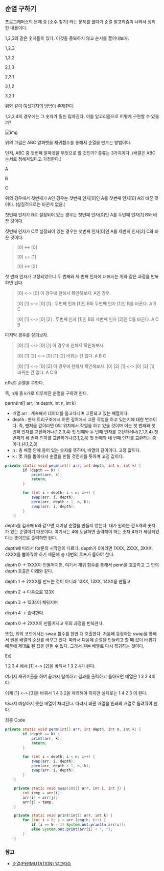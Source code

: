 ## 순열 구하기

프로그래머스의 문제 중 [소수 찾기] 라는 문제를 풀다가 순열 알고리즘이 나와서 정리한 내용이다.

1,2,3와 같은 숫자들이 있다. 이것을 중복하지 않고 순서를 끌어내보자.

1,2,3

1,3,2

2,1,3

2,3,1

3,1,2

3,2,1

위와 같이 여섯가지의 방법이 존재한다.

1,2,3,4의 경우에는 그 숫자가 훨씬 많아진다. 이를 알고리즘으로 어떻게 구현할 수 있을까?

![img](https://t1.daumcdn.net/cfile/tistory/215AFC35562B178E37)

위의 그림은 ABC 알파벳을 재귀함수를 통해서 순열을 만드는 방법이다. 

먼저, ABC 중 첫번째 알파벳을 무엇으로 할 것인가? 종류는 3가지이다. (배열은 ABC 순서로 정해져있다고 가정한다.)

A

B

C

위의 경우에서 첫번째가 A인 경우는 첫번째 인자[0]인 A를 첫번째 인자[0] A와 바꾼 것이다. (실질적으로는 바뀐게 없음.)

첫번째 인자가 B로 설정되어 있는 경우는 첫번째 인자[0]인 A를 두번째 인자[1] B와 바꾼 것이다.

첫번째 인자가 C로 설정되어 있는 경우는 첫번째 인자[0]인 A를 세번째 인자[2] C와 바꾼 것이다.

> [0] <-> [0]
>
> [0] <-> [1]
>
> [0] <-> [2]

첫 번째 인자가 고정되었으니 두 번째와 세 번째 인자에 대해서는 위와 같은 과정을 반복하면 된다.

> [0] <-> [0] 이 경우에 한해서 확인해보자. A인 경우.
>
> [0] [1] <-> [0] [1] : 두번째 인자 [1]인 B와 두번째 인자 [1]인 B를 바꾼다. A B C
>
> [0] [1] <-> [0] [2] : 두번째 인자 [1]인 B와 세번째 인자 [2]인 C를 바꾼다. A C B

마지막 경우를 살펴보자.

>[0] [1] <-> [0] [1] 이 경우에 한해서 확인해보자.
>
>[0] [1] [2] <-> [0] [1] [2] 바뀌는 건 없다. A B C
>
>
>
>[0] [1] <-> [0] [2] 이 경우에 한해서 확인해보자.
>[0] [2] [1] <-> [0] [2] [1] 바뀌는 건 없다. A C B



nPk의 순열을 구한다.

즉, n개 중 k개로 이루어진 순열을 구하려 한다. 

perm(int[] arr, int depth, int n, int k)

- 배열 arr : 계속해서 데이터를 들고다니며 교환되고 있는 배열이다.
- depth : 현재 트리구조에서 어떤 깊이에서 교환 작업을 하고 있는지에 대한 변수이다. 즉, 맨처음 깊이라면 0의 위치에서 작업을 하고 있을 것이며 이는 
  첫 번째와 첫 번째 인자를 교환하거나(1,2,3,4)
  첫 번째와 두 번째 인자를 교환하거나(2,1,3,4)
  첫 번째와 세 번째 인자를 교환하거나(3,1,2,4)
  첫 번째와 네 번째 인자를 교환하는 중이다.(4,1,2,3)
- n : 총 배열 안에 들어 있는 숫자를 뜻하며, 배열의 길이이다. 고정 값이다.
- k : 몇 개를 뽑아내서 순열을 만들 것인지를 뜻하며 고정 값이다. 



```java
private static void perm(int[] arr, int depth, int n, int k) {
        if (depth == k) {
            print(arr, k);
            return;
        }

        for (int i = depth; i < n; i++) {
            swap(arr, i, depth);
            perm(arr, depth + 1, n, k);
            swap(arr, i, depth);
        }
    }
```



depth를 검사해 k와 같으면 더이상 순열을 만들지 않는다. 내가 원하는 건 k개의 숫자가 있는 순열이기 때문이다. 여기서는 4에 도달하면 출력해야 하는 숫자 4개가 세팅되었다는 뜻이므로 출력하면 된다.

depth에 따라서 for문의 시작점이 다르다. depth가 0이라면 1XXX, 2XXX, 3XXX, 4XXX를 뽑아줘야 하기 때문에 총 네번의 루프가 돌아야 한다.



depth 0 -> 1XXX이 만들어지면, 여기서 재귀 함수를 통해서 perm을 호출하고 그 안의 depth 호출은 아래와 같다.

depth 1 -> 2XXX를 만드는 것이 아니라 12XX, 13XX, 14XX을 만들고

depth 2 -> 다음으로 123X

depth 3 -> 1234이 채워지며 

depth 4 -> 출력한다.





depth 0 -> 2XXX이 만들어지고 위의 과정을 반복한다.



또한, 위의 코드에서는 swap 함수를 한번 더 호출한다. 처음에 등장하는 swap을 통해서 원본 배열의 순선를 바꾸고 있다. 따라서 다음에 순열을 만들려고 할 때 값이 바뀌기 때문에 제대로 된 값을 만들 수 없다. 그래서 원본 배열로 다시 복귀하는 것이다.

Ex) 

1 2 3 4 에서 [1] <-> [2]을 바꿔서 1 3 2 4가 된다.

여기서 재귀호출을 하여 끝까지 탐색하고 결과를 출력하고 돌아오면 배열은 1 3 2 4이다. 

이제 [1] <-> [3]을 바꿔서 1 4 3 2을 처리해야 하지만 실제로는 1 4 2 3 이 된다. 

따라서 예상하지 못한 배열이 처리된다. 따라서 바뀐 배열을 원래의 배열로 돌려줘야 한다.



최종 Code

```java
private static void perm(int[] arr, int depth, int n, int k) {
        if (depth == k) {
            print(arr, k);
            return;
        }

        for (int i = depth; i < n; i++) {
            swap(arr, i, depth);
            perm(arr, depth + 1, n, k);
            swap(arr, i, depth);
        }
    }

    private static void swap(int[] arr, int i, int j) {
        int temp = arr[i];
        arr[i] = arr[j];
        arr[j] = temp;
    }

    private static void print(int[] arr, int k) {
        for (int i = 0; i < arr.length; i++) {
            if (i == k - 1) System.out.println(arr[i]);
            else System.out.print(arr[i] + ", ");
        }
    }
```



### 참고

- [순열(PERMUTATION) 알고리즘](https://gorakgarak.tistory.com/522)

